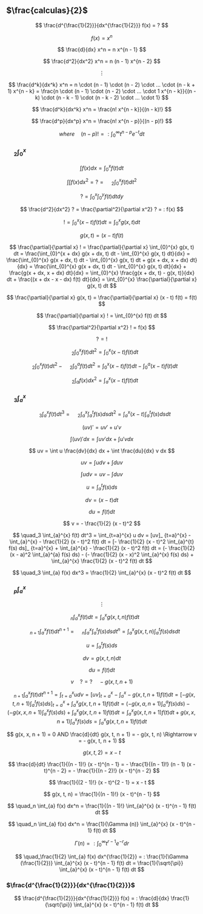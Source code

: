 ## $\frac{calculas}{2}$

$$ \frac{d^{\frac{1}{2}}}{dx^{\frac{1}{2}}} f(x) = ? $$

$$ f(x) = x^n $$

$$ \frac{d}{dx} x^n = n x^{n - 1} $$

$$ \frac{d^2}{dx^2} x^n = n (n - 1) x^{n - 2} $$

$$ \vdots $$

$$ \frac{d^k}{dx^k} x^n = n \cdot (n - 1) \cdot (n - 2) \cdot ... \cdot (n - k + 1) x^{n - k} = \frac{n \cdot (n - 1) \cdot (n - 2) \cdot ... \cdot 1 x^{n - k}}{(n - k) \cdot (n - k - 1) \cdot (n - k - 2) \cdot ... \cdot 1} $$

$$ \frac{d^k}{dx^k} x^n = \frac{n! x^{n - k}}{(n - k)!} $$

$$ \frac{d^p}{dx^p} x^n = \frac{n! x^{n - p}}{(n - p)!} $$

$$ where \quad (n - p)! = : \int_{0}^{\infty} t^{n - p} e^{-t} dt $$

### $\quad_2 \int_{0}^{x}$

$$ \int f(x) dx = \int_{0}^{x} f(t) dt $$

$$ \int \int f(x) dx^2 = ? = \quad_2 \int_{0}^{x} f(t) dt^2 $$

$$ ? = \int_{0}^{x} \int_{0}^{y} f(t) dt dy $$

$$ \frac{d^2}{dx^2} ? = \frac{\partial^2}{\partial x^2} ? = : f(x) $$

$$ ! = \int_{0}^{x} (x - t) f(t) dt = \int_{0}^{x} g(x, t) dt $$

$$ g(x, t) = (x - t) f(t) $$

$$ \frac{\partial}{\partial x} ! = \frac{\partial}{\partial x} \int_{0}^{x} g(x, t) dt = \frac{\int_{0}^{x + dx} g(x + dx, t) dt - \int_{0}^{x} g(x, t) dt}{dx} = \frac{\int_{0}^{x} g(x + dx, t) dt - \int_{0}^{x} g(x, t) dt + g(x + dx, x + dx) dt}{dx} = \frac{\int_{0}^{x} g(x + dx, t) dt - \int_{0}^{x} g(x, t) dt}{dx} + \frac{g(x + dx, x + dx) dt}{dx} = \int_{0}^{x} \frac{g(x + dx, t) - g(x, t)}{dx} dt + \frac{(x + dx - x - dx) f(t) dt}{dx} = \int_{0}^{x} \frac{\partial}{\partial x} g(x, t) dt $$

$$ \frac{\partial}{\partial x} g(x, t) = \frac{\partial}{\partial x} (x - t) f(t) = f(t) $$

$$ \frac{\partial}{\partial x} ! = \int_{0}^{x} f(t) dt $$

$$ \frac{\partial^2}{\partial x^2} ! = f(x) $$

$$ ? = ! $$

$$ \quad_2 \int_{0}^{x} f(t) dt^2 = \int_{0}^{x} (x - t) f(t) dt $$

$$ \quad_2 \int_{0}^{x} f(t) dt^2 - \quad_2 \int_{0}^{a} f(t) dt^2 = \int_{0}^{x} (x - t) f(t) dt - \int_{0}^{a} (x - t) f(t) dt $$

$$ \quad_2 \int_{a} f(x) dx^2 = \int_{a}^{x} (x - t) f(t) dt $$

### $\quad_3 \int_{a}^{x}$

$$ \quad_3 \int_{a}^{x} f(t) dt^3 = \quad_2 \int_{a}^{x} \int_{a}^{t} f(s) ds dt^2 = \int_{a}^{x} (x - t) \int_{a}^{t} f(s) ds dt $$

$$ (uv) \prime = u v \prime + u \prime v $$

$$ \int (uv) \prime dx = \int u v \prime dx + \int u \prime v dx $$

$$ uv = \int u \frac{dv}{dx} dx + \int \frac{du}{dx} v dx $$

$$ uv = \int u dv + \int du v $$

$$ \int u dv = uv - \int du v $$

$$ u = \int_{a}^{t} f(s) ds $$

$$ dv = (x - t) dt $$

$$ du = f(t) dt $$

$$ v = - \frac{1}{2} (x - t)^2 $$

$$ \quad_3 \int_{a}^{x} f(t) dt^3 = \int_{t=a}^{x} u dv = [uv]_ {t=a}^{x} - \int_{a}^{x} - \frac{1}{2} (x - t)^2 f(t) dt = [- \frac{1}{2} (x - t)^2 \int_{a}^{t} f(s) ds]_ {t=a}^{x} + \int_{a}^{x} - \frac{1}{2} (x - t)^2 f(t) dt = (- \frac{1}{2} (x - a)^2 \int_{a}^{a} f(s) ds) - (- \frac{1}{2} (x - x)^2 \int_{a}^{x} f(s) ds) + \int_{a}^{x} \frac{1}{2} (x - t)^2 f(t) dt $$

$$ \quad_3 \int_{a} f(x) dx^3 = \frac{1}{2} \int_{a}^{x} (x - t)^2 f(t) dt $$

### $\quad_p \int_{a}^{x}$

$$ \vdots $$

$$ \quad_n \int_{a}^{x} f(t) dt = \int_{a}^{x} g(x, t, n) f(t) dt $$

$$ \quad_{n + 1} \int_{a}^{x} f(t) dt^{n + 1} = \quad_n \int_{a}^{x} \int_{a}^{t} f(s) ds dt^n = \int_{a}^{x} g(x, t, n) \int_{a}^{t} f(s) ds dt $$

$$ u = \int_{a}^{t} f(s) ds $$

$$ dv = g(x, t, n) dt $$

$$ du = f(t) dt $$

$$ v \quad ? = ? \quad - g(x, t, n + 1) $$

$$ \quad_{n + 1} \int_{a}^{x} f(t) dt^{n + 1} = \int_{t=a}^{x} u dv = [uv]_ {t=a}^{x} - \int_{a}^{x} - g(x, t, n + 1) f(t) dt = [- g(x, t, n + 1) \int_{a}^{t} f(s) ds]_ {t=a}^{x} + \int_{a}^{x} g(x, t, n + 1) f(t) dt = (- g(x, a, n + 1) \int_{a}^{a} f(s) ds) - (- g(x, x, n + 1) \int_{a}^{x} f(s) ds) + \int_{a}^{x} g(x, t, n + 1) f(t) dt = \int_{a}^{x} g(x, t, n + 1) f(t) dt + g(x, x, n + 1) \int_{a}^{x} f(s) ds = \int_{a}^{x} g(x, t, n + 1) f(t) dt $$

$$ g(x, x, n + 1) = 0 AND \frac{d}{dt} g(x, t, n + 1) = - g(x, t, n) \Rightarrow v = - g(x, t, n + 1) $$

$$ g(x, t, 2) = x - t $$

$$ \frac{d}{dt} \frac{1}{(n - 1)!} (x - t)^{n - 1} = - \frac{1}{(n - 1)!} (n - 1) (x - t)^{n - 2} = - \frac{1}{(n - 2)!} (x - t)^{n - 2} $$

$$ \frac{1}{(2 - 1)!} (x - t)^{2 - 1} = x - t $$

$$ g(x, t, n) = \frac{1}{(n - 1)!} (x - t)^{n - 1} $$

$$ \quad_n \int_{a} f(x) dx^n = \frac{1}{(n - 1)!} \int_{a}^{x} (x - t)^{n - 1} f(t) dt $$

$$ \quad_n \int_{a} f(x) dx^n = \frac{1}{\Gamma (n)} \int_{a}^{x} (x - t)^{n - 1} f(t) dt $$

$$ \Gamma (n) = : \int_{0}^{\infty} t^{r - 1} e^{-r} dr $$

$$ \quad_\frac{1}{2} \int_{a} f(x) dx^{\frac{1}{2}} = : \frac{1}{\Gamma (\frac{1}{2})} \int_{a}^{x} (x - t)^{n - 1} f(t) dt = \frac{1}{\sqrt{\pi}} \int_{a}^{x} (x - t)^{n - 1} f(t) dt $$

### $\frac{d^{\frac{1}{2}}}{dx^{\frac{1}{2}}}$

$$ \frac{d^{\frac{1}{2}}}{dx^{\frac{1}{2}}} f(x) = : \frac{d}{dx} \frac{1}{\sqrt{\pi}} \int_{a}^{x} (x - t)^{n - 1} f(t) dt $$
